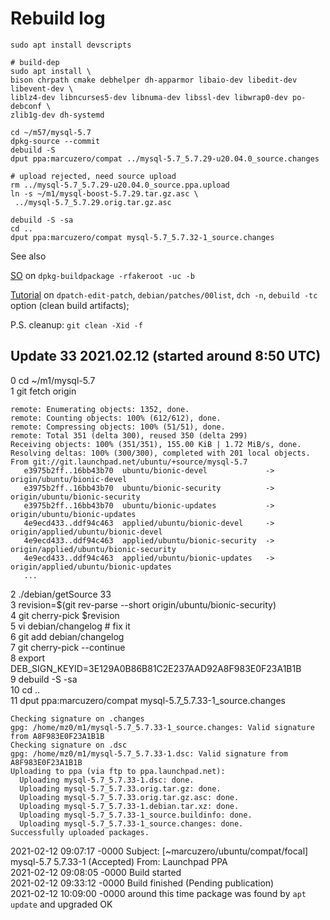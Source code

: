 # Rebuild log
```
sudo apt install devscripts

# build-dep
sudo apt install \
bison chrpath cmake debhelper dh-apparmor libaio-dev libedit-dev libevent-dev \
liblz4-dev libncurses5-dev libnuma-dev libssl-dev libwrap0-dev po-debconf \
zlib1g-dev dh-systemd

cd ~/m57/mysql-5.7
dpkg-source --commit
debuild -S
dput ppa:marcuzero/compat ../mysql-5.7_5.7.29-u20.04.0_source.changes

# upload rejected, need source upload
rm ../mysql-5.7_5.7.29-u20.04.0_source.ppa.upload
ln -s ~/m1/mysql-boost-5.7.29.tar.gz.asc \
 ../mysql-5.7_5.7.29.orig.tar.gz.asc

debuild -S -sa
cd ..
dput ppa:marcuzero/compat mysql-5.7_5.7.32-1_source.changes
```

See also

[SO](https://askubuntu.com/a/28373) on `dpkg-buildpackage -rfakeroot -uc -b`

[Tutorial](https://wiki.debian.org/BuildingTutorial) on `dpatch-edit-patch`, `debian/patches/00list`, `dch -n`, `debuild -tc` option (clean build artifacts);

P.S. cleanup: `git clean -Xid -f`

## Update 33 2021.02.12 (started around 8:50 UTC)
 0  cd ~/m1/mysql-5.7  
 1  git fetch origin  
```
remote: Enumerating objects: 1352, done.
remote: Counting objects: 100% (612/612), done.
remote: Compressing objects: 100% (51/51), done.
remote: Total 351 (delta 300), reused 350 (delta 299)
Receiving objects: 100% (351/351), 155.00 KiB | 1.72 MiB/s, done.
Resolving deltas: 100% (300/300), completed with 201 local objects.
From git://git.launchpad.net/ubuntu/+source/mysql-5.7
   e3975b2ff..16bb43b70  ubuntu/bionic-devel             -> origin/ubuntu/bionic-devel
   e3975b2ff..16bb43b70  ubuntu/bionic-security          -> origin/ubuntu/bionic-security
   e3975b2ff..16bb43b70  ubuntu/bionic-updates           -> origin/ubuntu/bionic-updates
   4e9ecd433..ddf94c463  applied/ubuntu/bionic-devel     -> origin/applied/ubuntu/bionic-devel
   4e9ecd433..ddf94c463  applied/ubuntu/bionic-security  -> origin/applied/ubuntu/bionic-security
   4e9ecd433..ddf94c463  applied/ubuntu/bionic-updates   -> origin/applied/ubuntu/bionic-updates
   ...
```
 2  ./debian/getSource 33  
 3  revision=$(git rev-parse --short origin/ubuntu/bionic-security)  
 4  git cherry-pick $revision  
 5  vi debian/changelog # fix it  
 6  git add debian/changelog  
 7  git cherry-pick --continue  
 8  export DEB_SIGN_KEYID=3E129A0B86B81C2E237AAD92A8F983E0F23A1B1B  
 9  debuild -S -sa  
10  cd ..  
11  dput ppa:marcuzero/compat mysql-5.7_5.7.33-1_source.changes  
```
Checking signature on .changes
gpg: /home/mz0/m1/mysql-5.7_5.7.33-1_source.changes: Valid signature from A8F983E0F23A1B1B
Checking signature on .dsc
gpg: /home/mz0/m1/mysql-5.7_5.7.33-1.dsc: Valid signature from A8F983E0F23A1B1B
Uploading to ppa (via ftp to ppa.launchpad.net):
  Uploading mysql-5.7_5.7.33-1.dsc: done.
  Uploading mysql-5.7_5.7.33.orig.tar.gz: done.
  Uploading mysql-5.7_5.7.33.orig.tar.gz.asc: done.
  Uploading mysql-5.7_5.7.33-1.debian.tar.xz: done.
  Uploading mysql-5.7_5.7.33-1_source.buildinfo: done.
  Uploading mysql-5.7_5.7.33-1_source.changes: done.
Successfully uploaded packages.
```
2021-02-12 09:07:17 -0000 Subject: [~marcuzero/ubuntu/compat/focal] mysql-5.7 5.7.33-1 (Accepted) From: Launchpad PPA  
2021-02-12 09:08:05 -0000 Build started  
2021-02-12 09:33:12 -0000 Build finished (Pending publication)  
2021-02-12 10:09:00 -0000 around this time package was found by `apt update` and upgraded OK  
